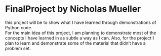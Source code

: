 # FinalProject by Nicholas Mueller
this project will be to show what I have learned through demonstrations of Python code.  
For the main idea of this project, I am planning to demonstrate most of the concepts I have learned in as subtle a way as I can.
Also, for the project I plan to learn and demonstrate some of the material that didn’t have a problem set. 
